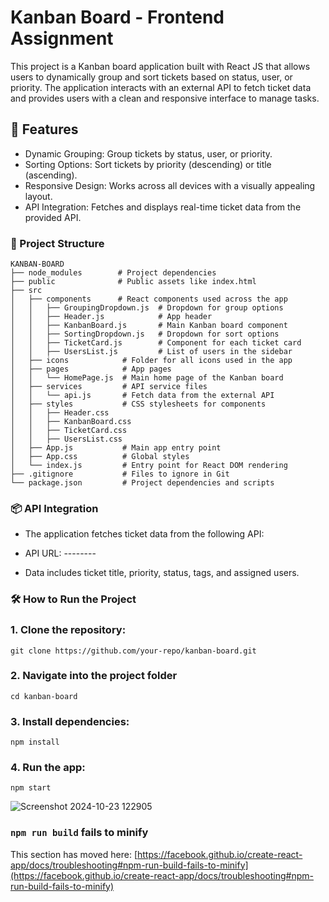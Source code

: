# Kanban Board - Frontend Assignment

This project is a Kanban board application built with React JS that allows users to dynamically group and sort tickets based on status, user, or priority. The application interacts with an external API to fetch ticket data and provides users with a clean and responsive interface to manage tasks.

## 📑 Features

- Dynamic Grouping: Group tickets by status, user, or priority.
- Sorting Options: Sort tickets by priority (descending) or title (ascending).
- Responsive Design: Works across all devices with a visually appealing layout.
- API Integration: Fetches and displays real-time ticket data from the provided API.

### 📂 Project Structure

```
KANBAN-BOARD
├── node_modules        # Project dependencies
├── public              # Public assets like index.html
├── src
│   ├── components      # React components used across the app
│   │   ├── GroupingDropdown.js  # Dropdown for group options
│   │   ├── Header.js            # App header
│   │   ├── KanbanBoard.js       # Main Kanban board component
│   │   ├── SortingDropdown.js   # Dropdown for sort options
│   │   ├── TicketCard.js        # Component for each ticket card
│   │   ├── UsersList.js         # List of users in the sidebar
│   ├── icons            # Folder for all icons used in the app
│   ├── pages            # App pages
│   │   └── HomePage.js  # Main home page of the Kanban board
│   ├── services         # API service files
│   │   └── api.js       # Fetch data from the external API
│   ├── styles           # CSS stylesheets for components
│   │   ├── Header.css
│   │   ├── KanbanBoard.css
│   │   ├── TicketCard.css
│   │   ├── UsersList.css
│   ├── App.js           # Main app entry point
│   ├── App.css          # Global styles
│   └── index.js         # Entry point for React DOM rendering
├── .gitignore           # Files to ignore in Git
└── package.json         # Project dependencies and scripts
```

### 📦 API Integration
- The application fetches ticket data from the following API:

- API URL: --------

- Data includes ticket title, priority, status, tags, and assigned users.

### 🛠️ How to Run the Project

### 1. Clone the repository:
```
git clone https://github.com/your-repo/kanban-board.git
```
### 2. Navigate into the project folder
```
cd kanban-board
```
### 3. Install dependencies:
```
npm install
```
### 4. Run the app:
```
npm start
```
![Screenshot 2024-10-23 122905](https://github.com/user-attachments/assets/5b66e1e6-ece8-4d5d-b8a4-fb3db1fbc964)


### `npm run build` fails to minify

This section has moved here: [https://facebook.github.io/create-react-app/docs/troubleshooting#npm-run-build-fails-to-minify](https://facebook.github.io/create-react-app/docs/troubleshooting#npm-run-build-fails-to-minify)
